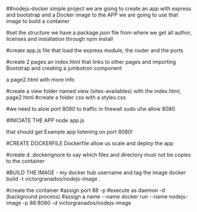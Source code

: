 ##nodejs-docker simple project
we are going to create an app with express and bootstrap and a Docker image to the APP
we are going to use that image to build a container


#set the structure
we have a package.json file from where we get all author, licenses and installation through npm install

#create app.js file
that load the express module, the router and the ports


#create 2 pages
an index.html that links to other pages and
importing Bootstrap and creating a jumbotron component

a page2.html with more info

#create a view folder named view (sites-availables)
with the index.html, page2.html
#create a folder css with a styles.css


#we need to alow port 8080 to traffic in firewall
sudo ufw allow 8080

#INICIATE THE APP
node app.js

that should get
Example app listening on port 8080!


#CREATE DOCKERFILE
Dockerfile allow us scale and deploy the app  

#create d .dockerignore
to say which files and directory must not be copies to the container

#BUILD THE IMAGE - my docker hub username and tag the image
docker build -t victorgranados/nodejs-image .

#create the container
#assign port 88 -p
#execute as daemon -d (background process)
#assign a name --name
docker run --name nodejs-image -p 88:8080 -d victorgranados/nodejs-image
